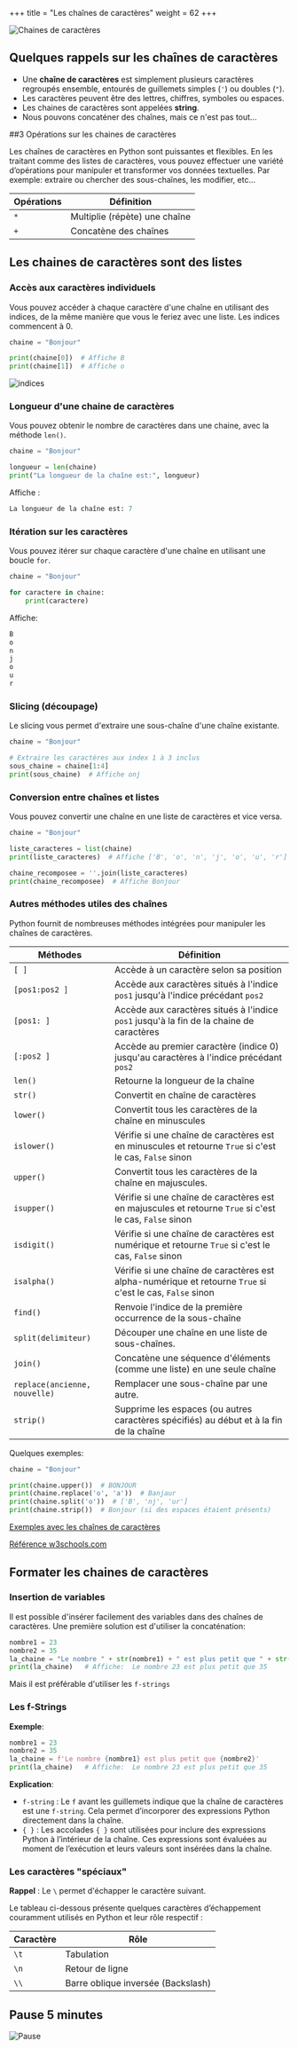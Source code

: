 +++
title = "Les chaînes de caractères"
weight =  62
+++

![Chaines de caractères](../chaines.jpeg?width=30vw)


## Quelques rappels sur les chaînes de caractères

- Une **chaîne de caractères** est simplement plusieurs caractères regroupés ensemble, entourés de guillemets simples (`'`) ou doubles (`"`).
- Les caractères peuvent être des lettres, chiffres, symboles ou espaces.
- Les chaines de caractères sont appelées **string**. 
- Nous pouvons concaténer des chaînes, mais ce n'est pas tout...
 
##3 Opérations sur les chaines de caractères

Les chaînes de caractères en Python sont puissantes et flexibles. En les traitant comme des listes de caractères, vous pouvez effectuer une variété d’opérations pour manipuler et transformer vos données textuelles. 
Par exemple: extraire ou chercher des sous-chaînes, les modifier, etc...


| Opérations | Définition |
| ---- | ----|
| `*` | Multiplie (répète) une chaîne |
| `+` | Concatène des chaînes |

## Les chaines de caractères sont des listes

### Accès aux caractères individuels

Vous pouvez accéder à chaque caractère d'une chaîne en utilisant des indices, de la même manière que vous le feriez avec une liste. Les indices commencent à 0.

```python
chaine = "Bonjour"

print(chaine[0])  # Affiche B
print(chaine[1])  # Affiche o
```

![indices](../chaine_01.png)

### Longueur d'une chaine de caractères

Vous pouvez obtenir le nombre de caractères dans une chaine, avec la méthode `len()`.

```python
chaine = "Bonjour"

longueur = len(chaine)
print("La longueur de la chaîne est:", longueur)
```

Affiche :
```python
La longueur de la chaîne est: 7
```

### Itération sur les caractères

Vous pouvez itérer sur chaque caractère d'une chaîne en utilisant une boucle `for`.

```python
chaine = "Bonjour"

for caractere in chaine:
    print(caractere)
```
Affiche:

```python
B
o
n
j
o
u
r
```

### Slicing (découpage)

Le slicing vous permet d'extraire une sous-chaîne d'une chaîne existante.

```python
chaine = "Bonjour"

# Extraire les caractères aux index 1 à 3 inclus
sous_chaine = chaine[1:4] 
print(sous_chaine)  # Affiche onj
```

### Conversion entre chaînes et listes

Vous pouvez convertir une chaîne en une liste de caractères et vice versa.

```python
chaine = "Bonjour"

liste_caracteres = list(chaine)
print(liste_caracteres)  # Affiche ['B', 'o', 'n', 'j', 'o', 'u', 'r']

chaine_recomposee = ''.join(liste_caracteres)
print(chaine_recomposee)  # Affiche Bonjour
```

### Autres méthodes utiles des chaînes

Python fournit de nombreuses méthodes intégrées pour manipuler les chaînes de caractères.

| Méthodes | Définition |
| ---- | ----|
| `[ ]` | Accède à un caractère selon sa position |
| `[pos1:pos2 ]` | Accède aux caractères situés à l'indice `pos1` jusqu'à l'indice précédant `pos2` |
| `[pos1: ]` | Accède aux caractères situés à l'indice `pos1` jusqu'à la fin de la chaine de caractères |
| `[:pos2 ]` | Accède au premier caractère (indice 0) jusqu'au caractères à l'indice précédant `pos2` |
| `len()` | Retourne la longueur de la chaîne |
| `str()` | Convertit en chaîne de caractères |
| `lower()` | Convertit tous les caractères de la chaîne en minuscules |
| `islower()` | Vérifie si une chaîne de caractères est en minuscules et retourne `True` si c'est le cas, `False` sinon |
| `upper()` | Convertit tous les caractères de la chaîne en majuscules. |
| `isupper()` | Vérifie si une chaîne de caractères est en majuscules et retourne `True` si c'est le cas, `False` sinon |
| `isdigit()` | Vérifie si une chaîne de caractères est numérique et retourne `True` si c'est le cas, `False` sinon |
| `isalpha()` | Vérifie si une chaîne de caractères est alpha-numérique et retourne `True` si c'est le cas, `False` sinon |
| `find()` | Renvoie l'indice de la première occurrence de la sous-chaîne |
| `split(delimiteur)` | Découper une chaîne en une liste de sous-chaînes.|
| `join()` | Concatène une séquence d'éléments (comme une liste) en une seule chaîne |
| `replace(ancienne, nouvelle)` | Remplacer une sous-chaîne par une autre.|
| `strip()` | Supprime les espaces (ou autres caractères spécifiés) au début et à la fin de la chaîne |

Quelques exemples: 

```python
chaine = "Bonjour"

print(chaine.upper())  # BONJOUR
print(chaine.replace('o', 'a'))  # Banjaur
print(chaine.split('o'))  # ['B', 'nj', 'ur']
print(chaine.strip())  # Bonjour (si des espaces étaient présents)
```
[Exemples avec les chaînes de caractères](../exemples_caracteres.ipynb)

[Référence w3schools.com](https://www.w3schools.com/python/python_ref_string.asp)

## Formater les chaines de caractères

### Insertion de variables

Il est possible d'insérer facilement des variables dans des chaînes de caractères.
Une première solution est d'utiliser la concaténation:

```python
nombre1 = 23
nombre2 = 35
la_chaine = "Le nombre " + str(nombre1) + " est plus petit que " + str(nombre2)
print(la_chaine)   # Affiche:  Le nombre 23 est plus petit que 35
```

Mais il est préférable d'utiliser les `f-strings`

### Les f-Strings

**Exemple**:

```python
nombre1 = 23
nombre2 = 35
la_chaine = f'Le nombre {nombre1} est plus petit que {nombre2}'
print(la_chaine)   # Affiche:  Le nombre 23 est plus petit que 35
```

**Explication**:

- `f-string` : Le `f` avant les guillemets indique que la chaîne de caractères est une `f-string`. Cela permet d’incorporer des expressions Python directement dans la chaîne.
- `{ }` : Les accolades `{ }` sont utilisées pour inclure des expressions Python à l’intérieur de la chaîne. Ces expressions sont évaluées au moment de l’exécution et leurs valeurs sont insérées dans la chaîne.

### Les caractères "spéciaux"

**Rappel** : Le `\` permet d'échapper le caractère suivant.

Le tableau ci-dessous présente quelques caractères d’échappement couramment utilisés en Python et leur rôle respectif :

| Caractère |  Rôle|
| --- | --- |
| `\t` | Tabulation |
| `\n` | Retour de ligne |
| `\\` | Barre oblique inversée (Backslash) |

## Pause 5 minutes

![Pause](../pause.jpg?width=25vw)
